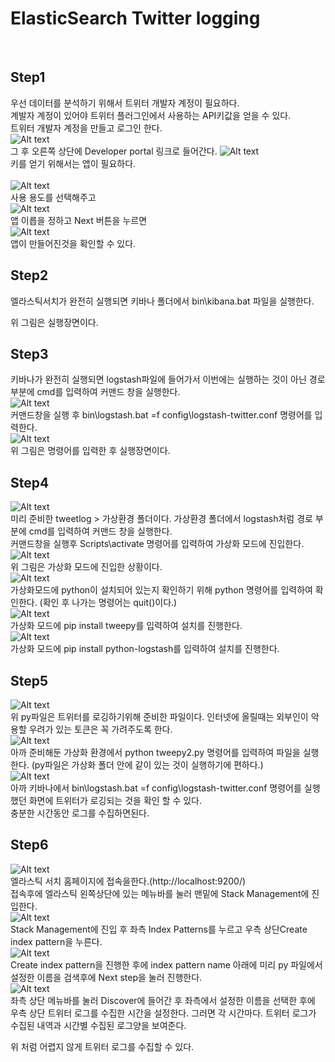 # ElasticSearch Twitter logging<br/>
<br/>

## Step1
우선 데이터를 분석하기 위해서 트위터 개발자 계정이 필요하다.<br/>
계발자 계정이 있어야 트위터 플러그인에서 사용하는 API키값을 얻을 수 있다.<br/>
트위터 개발자 계정을 만들고 로그인 한다.<br/>
![Alt text](1.PNG)<br/>
그 후 오른쪽 상단에 Developer portal 링크로 들어간다.
![Alt text](2.PNG)<br/>
키를 얻기 위해서는 앱이 필요하다.<br/>
<br/>
![Alt text](3.PNG)<br/>
사용 용도를 선택해주고<br/>
![Alt text](4.PNG)<br/>
앱 이릅을 정하고 Next 버튼을 누르면<br/>
![Alt text](5.PNG)<br/>
앱이 만들어진것을 확인할 수 있다.<br/>
## Step2

엘라스틱서치가 완전히 실행되면 키바나 폴더에서 bin\kibana.bat 파일을 실행한다.<br/>

위 그림은 실행장면이다.
<br/>

## Step3

키바나가 완전히 실행되면 logstash파일에 들어가서 이번에는 실행하는 것이 아닌 경로부분에 cmd를 입력하여 커맨드 창을 실행한다.<br/>
![Alt text](6.PNG)<br/>
커맨드창을 실행 후 bin\logstash.bat =f config\logstash-twitter.conf 명령어를 입력한다.<br>
![Alt text](7.PNG)<br/>
위 그림은 명령어를 입력한 후 실행장면이다.
<br/>

## Step4
![Alt text](8.PNG)<br/>
미리 준비한 tweetlog > 가상환경 폴더이다. 가상환경 폴더에서 logstash처럼 경로 부분에 cmd를 입력하여 커맨드 창을 실행한다.<br/>
커맨드창을 실행후 Scripts\activate 명령어를 입력하여 가상화 모드에 진입한다.<br/>
![Alt text](9.PNG)<br/>
위 그림은 가상화 모드에 진입한 상황이다.<br/>
![Alt text](10.PNG)<br/>
가상화모드에 python이 설치되어 있는지 확인하기 위해 python 명령어를 입력하여 확인한다. (확인 후 나가는 명령어는 quit()이다.)<br/>
![Alt text](11.PNG)<br/>
가상화 모드에 pip install tweepy를 입력하여 설치를 진행한다.<br/>
![Alt text](12.PNG)<br/>
가상화 모드에 pip install python-logstash를 입력하여 설치를 진행한다. <br/>

## Step5
![Alt text](13.png)<br/>
위 py파일은 트위터를 로깅하기위해 준비한 파일이다. 인터넷에 올릴때는 외부인이 악용할 우려가 있는 토큰은 꼭 가려주도록 한다.<br/>
![Alt text](14.png)<br/>
아까 준비해둔 가상화 환경에서 python tweepy2.py 명령어를 입력하여 파일을 실행한다. (py파일은 가상화 폴더 안에 같이 있는 것이 실행하기에 편하다.)<br/>
![Alt text](15.png)<br/>
아까 키바나에서 bin\logstash.bat =f config\logstash-twitter.conf 명령어를 실행했던 화면에 트위터가 로깅되는 것을 확인 할 수 있다.<br/>
충분한 시간동안 로그를 수집하면된다.<br/>

## Step6
![Alt text](16.png)<br/>
엘라스틱 서치 홈페이지에 접속을한다.(http://localhost:9200/)<br/>
접속후에 엘라스틱 왼쪽상단에 있는 메뉴바를 눌러 맨밑에 Stack Management에 진입한다.<br/>
![Alt text](17.png)<br/>
Stack Management에 진입 후 좌측 Index Patterns를 누르고 우측 상단Create index pattern을 누른다.<br/>
![Alt text](18.png)<br/>
Create index pattern을 진행한 후에 index pattern name 아래에 미리 py 파일에서 설정한 이름을 검색후에 Next step을 눌러 진행한다.<br/>
![Alt text](19.png)<br/>
좌측 상단 메뉴바를 눌러 Discover에 들어간 후 좌측에서 설정한 이름을 선택한 후에 우측 상단 트위터 로그를 수집한 시간을 설정한다. 그러면 각 시간마다. 트위터 로그가 수집된 내역과 시간별 수집된 로그양을 보여준다.<br/>

위 처럼 어렵지 않게 트위터 로그를 수집할 수 있다.
